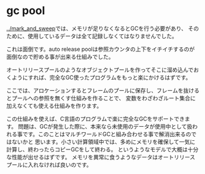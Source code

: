 # gc pool

[../mark_and_sweep](mark_and_sweep)では、メモリが足りなくなるとGCを行う必要があり、
そのために、使用しているデータは全て記録しなくてはなりませんでした。

これは面倒です。auto release poolは参照カウンタの上下をイチイチするのが面倒なので貯める事が出来る仕組みでした。

オートリリースプールのようなオブジェクトプールを作ってそこに溜め込んでおくようにすれば、完全なGC使ったプログラムをもっと楽にかけるはずです。

ここでは、アロケーションするとフレームのプールに保存し、フレームを抜けるとプールへの参照を無くす仕組みを作ることで、
変数をわざわざルート集合に加えなくても使える仕組みを作ります。

この仕組みを使えば、C言語のプログラムで楽に完全なGCをサポートできます。
問題は、GCが発生した際に、本来なら未使用のデータが使用中として扱われる事です。このことはマルチワールドGCと組み合わせる事で解消出来るのではないかと
思います。小さい計算領域中では、多めにメモリを確保して一気に計算し、終わったらコピーGCをして終わる。
というようなモデルで大概は十分な性能が出せるはずです。
メモリを異常に食うようなデータはオートリリースプールに入れなければ良いのです。


